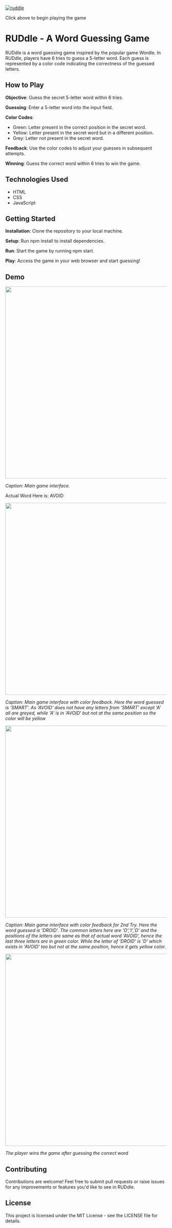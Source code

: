 [![ruddle](https://github.com/Rudviq/RUDdle_React/assets/60641746/8009e413-001b-4c6f-a77c-4f524a0b1e21)](https://ruddle.netlify.app/)

Click above to begin playing the game

# RUDdle - A Word Guessing Game
RUDdle is a word guessing game inspired by the popular game Wordle. In RUDdle, players have 6 tries to guess a 5-letter word. Each guess is represented by a color code indicating the correctness of the guessed letters.

## How to Play
**Objective**: Guess the secret 5-letter word within 6 tries.

**Guessing**: Enter a 5-letter word into the input field.

**Color Codes**:
- Green: Letter present in the correct position in the secret word.
- Yellow: Letter present in the secret word but in a different position.
- Grey: Letter not present in the secret word.

**Feedback**: Use the color codes to adjust your guesses in subsequent attempts.

**Winning**: Guess the correct word within 6 tries to win the game.

## Technologies Used
- HTML
- CSS
- JavaScript

## Getting Started
**Installation**: Clone the repository to your local machine.

**Setup**: Run npm install to install dependencies.

**Run**: Start the game by running npm start.

**Play**: Access the game in your web browser and start guessing!

## Demo

<img src="https://github.com/Rudviq/RUDdle_React/assets/60641746/7f9f8cb1-0323-469f-bf9e-c46a801e2544" style="width:600px;">


*Caption: Main game interface.*

Actual Word Here is: AVOID

<img src="https://github.com/Rudviq/RUDdle_React/assets/60641746/2853d65c-50eb-4d42-af40-9fe698114cd7" style="width:600px;">

*Caption: Main game interface with color feedback. Here the word guessed is 'SMART'. As 'AVOID' does not have any letters from 'SMART' except 'A' all are greyed, while 'A' is in 'AVOID' but not at the same position so the color will be yellow*

<img src="https://github.com/Rudviq/RUDdle_React/assets/60641746/c323a3d5-1369-4b2c-93c6-1cc6fab0c112" style="width:600px;">

*Caption: Main game interface with color feedback for 2nd Try. Here the word guessed is 'DROID'. The common letters here are 'O','I','D' and the positions of the letters are same as that of actual word 'AVOID', hence the last three letters are in green color. While the letter of 'DROID' is 'D' which exists in 'AVOID' too but not at the same position, hence it gets yellow color.*

<img src="https://github.com/Rudviq/RUDdle_React/assets/60641746/ed562b6d-5ba9-4b00-b3d9-6aa600b924ec" style="width:600px;">

*The player wins the game after guessing the correct word*

## Contributing
Contributions are welcome! Feel free to submit pull requests or raise issues for any improvements or features you'd like to see in RUDdle.

## License
This project is licensed under the MIT License - see the LICENSE file for details.
